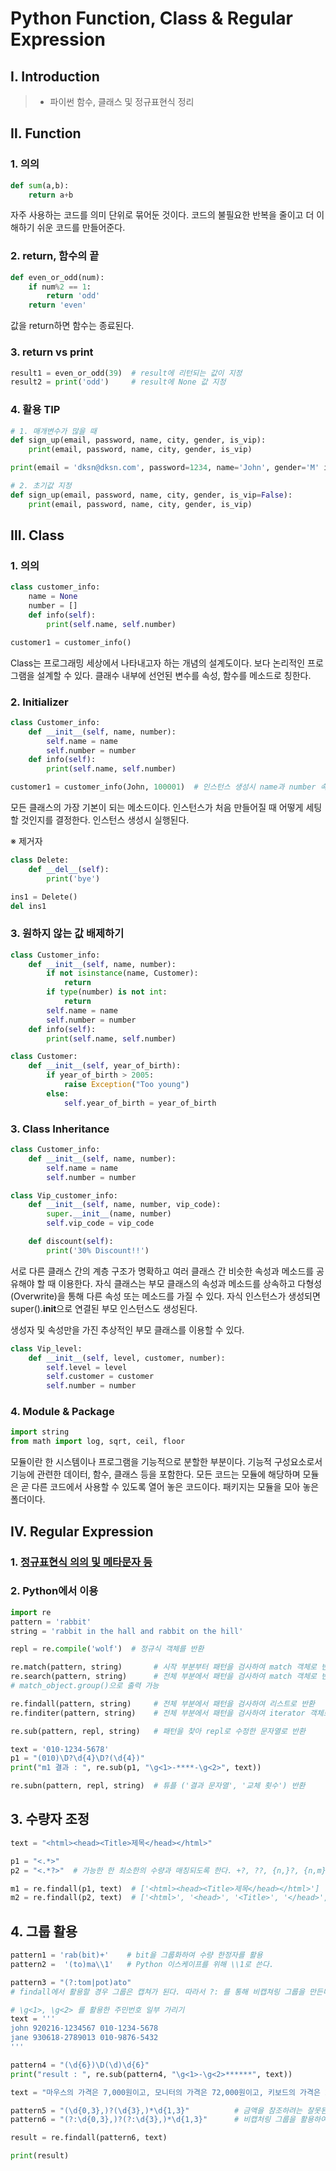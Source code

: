 # Python Function, Class & Regular Expression

## Ⅰ. Introduction

> - 파이썬 함수, 클래스 및 정규표현식 정리

## Ⅱ. Function

### 1. 의의

```python
def sum(a,b):
    return a+b
```

자주 사용하는 코드를 의미 단위로 묶어둔 것이다. 코드의 불필요한 반복을 줄이고 더 이해하기 쉬운 코드를 만들어준다.

### 2. return, 함수의 끝

```python
def even_or_odd(num):
    if num%2 == 1:
        return 'odd'
    return 'even'
```

값을 return하면 함수는 종료된다.

### 3. return vs print

```python
result1 = even_or_odd(39)  # result에 리턴되는 값이 지정
result2 = print('odd')     # result에 None 값 지정
```

### 4. 활용 TIP

```python
# 1. 매개변수가 많을 때
def sign_up(email, password, name, city, gender, is_vip):
    print(email, password, name, city, gender, is_vip)

print(email = 'dksn@dksn.com', password=1234, name='John', gender='M' is_vip=True, city=Seoul)

# 2. 초기값 지정
def sign_up(email, password, name, city, gender, is_vip=False):
    print(email, password, name, city, gender, is_vip)
```

## Ⅲ. Class

### 1. 의의

```python
class customer_info:
    name = None
    number = []
    def info(self):
        print(self.name, self.number)

customer1 = customer_info()
```

Class는 프로그래밍 세상에서 나타내고자 하는 개념의 설계도이다. 보다 논리적인 프로그램을 설계할 수 있다. 클래수 내부에 선언된 변수를 속성, 함수를 메소드로 칭한다.

### 2. Initializer

```python
class Customer_info:
    def __init__(self, name, number):
        self.name = name
        self.number = number
    def info(self):
        print(self.name, self.number)

customer1 = customer_info(John, 100001)  # 인스턴스 생성시 name과 number 속성이 지정
```

모든 클래스의 가장 기본이 되는 메소드이다. 인스턴스가 처음 만들어질 때 어떻게 세팅할 것인지를 결정한다. 인스턴스 생성시 실행된다.

※ 제거자

```python
class Delete:
    def __del__(self):
        print('bye')

ins1 = Delete()
del ins1
```

### 3. 원하지 않는 값 배제하기

```python
class Customer_info:
    def __init__(self, name, number):
        if not isinstance(name, Customer):
            return
        if type(number) is not int:
            return
        self.name = name
        self.number = number
    def info(self):
        print(self.name, self.number)

class Customer:
    def __init__(self, year_of_birth):
        if year_of_birth > 2005:
            raise Exception("Too young")
        else:
            self.year_of_birth = year_of_birth
```

### 3. Class Inheritance

```python
class Customer_info:
    def __init__(self, name, number):
        self.name = name
        self.number = number

class Vip_customer_info:
    def __init__(self, name, number, vip_code):
        super.__init__(name, number)
        self.vip_code = vip_code

    def discount(self):
        print('30% Discount!!')
```

서로 다른 클래스 간의 계층 구조가 명확하고 여러 클래스 간 비슷한 속성과 메소드를 공유해야 할 때 이용한다. 자식 클래스는 부모 클래스의 속성과 메소드를 상속하고 다형성(Overwrite)을 통해 다른 속성 또는 메소드를 가질 수 있다. 자식 인스턴스가 생성되면 super().**init**으로 연결된 부모 인스턴스도 생성된다.

생성자 및 속성만을 가진 추상적인 부모 클래스를 이용할 수 있다.

```python
class Vip_level:
    def __init__(self, level, customer, number):
        self.level = level
        self.customer = customer
        self.number = number
```

### 4. Module & Package

```python
import string
from math import log, sqrt, ceil, floor
```

모듈이란 한 시스템이나 프로그램을 기능적으로 분할한 부분이다. 기능적 구성요소로서 기능에 관련한 데이터, 함수, 클래스 등을 포함한다. 모든 코드는 모듈에 해당하며 모듈은 곧 다른 코드에서 사용할 수 있도록 열어 놓은 코드이다. 패키지는 모듈을 모아 놓은 폴더이다.

## Ⅳ. Regular Expression

### 1. [정규표현식 의의 및 메타문자 등](https://github.com/serothie/TIL/blob/main/linux/210111.md)

### 2. Python에서 이용

```python
import re
pattern = 'rabbit'
string = 'rabbit in the hall and rabbit on the hill'

repl = re.compile('wolf')  # 정규식 객체를 반환

re.match(pattern, string)       # 시작 부분부터 패턴을 검사하여 match 객체로 반환
re.search(pattern, string)      # 전체 부분에서 패턴을 검사하여 match 객체로 반환
# match_object.group()으로 출력 가능

re.findall(pattern, string)     # 전체 부분에서 패턴을 검사하여 리스트로 반환
re.finditer(pattern, string)    # 전체 부분에서 패턴을 검사하여 iterator 객체로 반환

re.sub(pattern, repl, string)   # 패턴을 찾아 repl로 수정한 문자열로 반환

text = '010-1234-5678'
p1 = "(010)\D?\d{4}\D?(\d{4})"
print("m1 결과 : ", re.sub(p1, "\g<1>-****-\g<2>", text))

re.subn(pattern, repl, string)  # 튜플 ('결과 문자열', '교체 횟수') 반환
```

## 3. 수량자 조정

```python
text = "<html><head><Title>제목</head></html>"

p1 = "<.*>"
p2 = "<.*?>"  # 가능한 한 최소한의 수량과 매칭되도록 한다. +?, ??, {n,}?, {n,m}? 등과 같이 사용할 수도 있다.

m1 = re.findall(p1, text)  # ['<html><head><Title>제목</head></html>']
m2 = re.findall(p2, text)  # ['<html>', '<head>', '<Title>', '</head>', '</html>'],
```

## 4. 그룹 활용

```python
pattern1 = 'rab(bit)+'    # bit을 그룹화하여 수량 한정자를 활용
pattern2 =  '(to)ma\\1'   # Python 이스케이프를 위해 \\1로 쓴다.

pattern3 = "(?:tom|pot)ato"
# findall에서 활용할 경우 그룹은 캡쳐가 된다. 따라서 ?: 를 통해 비캡쳐링 그룹을 만든다

# \g<1>, \g<2> 를 활용한 주민번호 일부 가리기
text = '''
john 920216-1234567 010-1234-5678
jane 930618-2789013 010-9876-5432
'''

pattern4 = "(\d{6})\D(\d)\d{6}"
print("result : ", re.sub(pattern4, "\g<1>-\g<2>******", text))

text = "마우스의 가격은 7,000원이고, 모니터의 가격은 72,000원이고, 키보드의 가격은 216,000원이고, 그래픽카드는 1,500,000원입니다."

pattern5 = "(\d{0,3},)?(\d{3},)*\d{1,3}"          # 금액을 참조하려는 잘못된 정규식 패턴(비캡처링 누락)
pattern6 = "(?:\d{0,3},)?(?:\d{3},)*\d{1,3}"      # 비캡처링 그룹을 활용하여 올바른 정규식 패턴 활용

result = re.findall(pattern6, text)

print(result)
```
